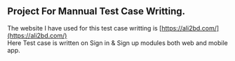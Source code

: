## Project For Mannual Test Case Writting.
The website I have used for this test case writting is [https://ali2bd.com/](https://ali2bd.com/)  
Here Test case is written on Sign in & Sign up modules both web and mobile app.



